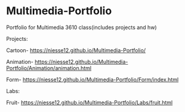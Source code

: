 # Multimedia-Portfolio
Portfolio for Multimedia 3610 class(includes projects and hw)

Projects:

Cartoon- https://niesse12.github.io/Multimedia-Portfolio/

Animation- https://niesse12.github.io/Multimedia-Portfolio/Animation/animation.html

Form- https://niesse12.github.io/Multimedia-Portfolio/Form/index.html

Labs:

Fruit- https://niesse12.github.io/Multimedia-Portfolio/Labs/fruit.html
